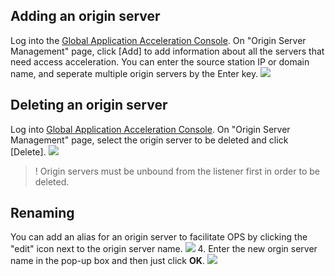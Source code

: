 ## Adding an origin server
Log into the [Global Application Acceleration Console](https://console.cloud.tencent.com/gaap). On "Origin Server Management" page, click [Add] to add information about all the servers that need access acceleration. You can enter the source station IP or domain name, and seperate multiple origin servers by the Enter key.
![](https://main.qcloudimg.com/raw/d3a80af94e4dded6dfdca9c0361c6954.png)

## Deleting an origin server 
Log into [Global Application Acceleration Console](https://console.cloud.tencent.com/gaap). On "Origin Server Management" page, select the origin server to be deleted and click [Delete].
![](https://main.qcloudimg.com/raw/60f772f8cc3cf43c9be4fc1545962cf5.png)
>! Origin servers must be unbound from the listener first in order to be deleted.

## Renaming
You can add an alias for an origin server to facilitate OPS by clicking the "edit" icon next to the origin server name.
![](https://main.qcloudimg.com/raw/4c910b3ba40999f31e2772a0219b4992.png)
4. Enter the new orgin server name in the pop-up box and then just click **OK**.
![](https://main.qcloudimg.com/raw/df44e0e6d652ed0c1e584ec37f43dcfe.png)
